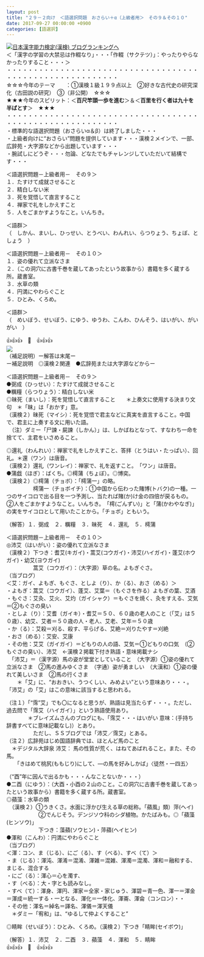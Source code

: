 ```yaml
---
layout: post
title: "２９－２向け　＜語選択問題　おさらい＋α（上級者用＞　その９＆その１０"
date: 2017-09-27 00:00:00 +0900
categories: [語選択]
---
```


[![](/syuusyuu9701/assets/images/２９－２向け-＜語選択問題-おさらい＋α（上級者用＞-その９＆その１０-br_c_3028_1.gif)](http://blog.with2.net/link.php?1659096:3028 "日本漢字能力検定(漢検) ブログランキングへ")[日本漢字能力検定(漢検) ブログランキングへ](http://blog.with2.net/link.php?1659096:3028)  
＜「漢字の学習の大禁忌は作輟なり」・・・「作輟（サクテツ）」：やったりやらなかったりすること・・・＞  
・・・・・・・・・・・・・・・・・・・・・・・・・・・・・・・・・・・・・・・・・・・・・・・・・・・・・・・・・  
☆☆☆今年のテーマ　　：①漢検１級１９９点以上　②好きな古代史の研究深化（古田説の研究）　③（非公開）　☆☆☆　　  
★★★今年のスピリット：＜**百尺竿頭一歩を進む**＞＆＜**百里を行く者は九十を半ばとす**＞　★★★  
・・・・・・・・・・・・・・・・・・・・・・・・・・・・・・・・・・・・・・・・・・・・・・・・・・・・・・・・・  
・標準的な語選択問題（おさらいα＆β）は終了しました・・・  
・上級者向けに“おさらい”問題を提供しています・・・漢検２メインで、一部、広辞苑・大字源などから出題しています・・・  
・腕試しにどうぞ・・・勿論、どなたでもチャレンジしていただいて結構です・・・  
  
＜語選択問題－上級者用－　その９＞  
１．たすけて成就させること  
２．精白しない米  
３．死を覚悟して直言すること　　  
４．禅家で礼をしかえすこと  
５．人をごまかすようなこと。いんちき。  
  
＜語群＞  
（　しかん、まいし、ひっせい、とうべい、わんれい、らつりょう、ちょぼ、としょう　）　  
  
＜語選択問題－上級者用－　その１０＞  
１．姿の優れて立派なさま　  
２．（この洞穴に古書千巻を蔵してあったという故事から）書籍を多く蔵する所。蔵書室。  
３．水草の類  
４．円満にやわらぐこと  
５．ひとみ、くろめ。  
  
＜語群＞  
（　めいぼう、せいぼう、にゆう、ゆうわ、こんわ、ひんそう、はいがい、がいがい　）　  
  
👍👍👍　🐔　👍👍👍  
![](/syuusyuu9701/assets/images/２９－２向け-＜語選択問題-おさらい＋α（上級者用＞-その９＆その１０-e4a35d8bea49d429b9e2484c5e174c6a.png)  
（補足説明）ー解答は末尾ー  
ー補足説明　◎漢検２関連　●広辞苑または大字源などからー  
  
＜語選択問題－上級者用－　その９＞  
●弼成（ひっせい）：たすけて成就させること  
●糲糧（らつりょう）：精白しない米  
◎昧死（まいし）：死を覚悟して直言すること　　＊上奏文に使用する決まり文句　＊「昧」は「おかす」意。  
（漢検２）昧死（マイシ）：死を覚悟で君主などに真実を直言すること。中国で、君主に上奏する文に用いた語。  
　（注）ダミー「尸諫・屍諫（しかん）」は、しかばねとなって、すなわち一命を捨てて、主君をいさめること。  
  
◎還礼（わんれい）：禅家で礼をしかえすこと、答拝（とうはい・たっぱい）、回礼。＊還（ワン）は唐音。  
（漢検２）還礼（ワンレイ）：禅家で、礼を返すこと。　「ワン」は唐音。  
●蒲戯（ほぎ）：ばくち。◎樗蒲（ちょぼ）。◎博奕。  
（漢検２）◎樗蒲（チョボ）：「樗蒲一」の略。  
　　　　　樗蒲一（チョボイチ）：①中国から伝わった賭博(トバク)の一種。一つのサイコロで出る目を一つ予測し、当たれば賭(か)け金の四倍が戻るもの。 ②人をごまかすようなこと。いんちき。　「樗(ごんずい)」と「蒲(かわやなぎ)」の実をサイコロとして用いたことから。「チョボ」ともいう。  
  
（解答）１．弼成　２．糲糧　３．昧死　４．還礼　５．樗蒲　  
  
＜語選択問題－上級者用－　その１０＞  
◎沛艾（はいがい）：姿の優れて立派なさま　　  
（漢検２）下つき：耆艾(キガイ)・蒿艾(コウガイ)・沛艾(ハイガイ)・蓬艾(ホウガイ)・幼艾(ヨウガイ)  
　　　　　蒿艾（コウガイ）：（大字源）草の名。よもぎぐさ。  
（当ブログ）  
＜艾：ガイ、よもぎ、もぐさ、としよ（り）、か（る）、おさ（める）＞  
・よもぎ：蒿艾（コウガイ）、蓬艾、艾葉＝（もぐさを作る）よもぎの葉、艾酒  
・もぐさ：艾灸、艾火、艾灼（ガイシャク）＝もぐさを焼く、灸をすえる、艾気＝②もぐさの臭い  
・としよ（り）：艾耆（ガイキ）・耆艾＝５０、６０歳の老人のこと（「艾」は５０歳）、幼艾、艾者＝５０歳の人・老人、艾老、艾年＝５０歳  
・か（る）：艾殺＝刈る、殺す、平らげる、艾絶＝刈りたやす＝刈絶  
・おさ（める）：艾安、艾康  
・その他：艾艾（ガイガイ）＝どもりの人の語、艾気＝①どもりの口気　（②もぐさの臭い）、沛艾　←漢検２掲載下付き熟語・意味掲載ナシ  
　「沛艾」＝（漢字源）馬の姿が堂堂としていること　（大字源）①姿の優れて立派なさま　②馬の進みゆくさま　（字通）姿が勇ましい　（大漢和）①姿の優れて美しいさま　②馬の行くさま  
　　＊「艾」に、“おおきい、うつくしい、みめよい”という意味あり・・・。「沛艾」の「艾」はこの意味に該当すると思われる。  
  
（注１）「“霈”艾」でも〇になると思うが、熟語は見当たらず・・・。ただし、過去問で「霈艾（ハイガイ）」という熟語使用あり。  
　　　　＊ブレイズムさんのブログにも、「霈艾・・・はいがい 意味：(手持ち辞書すべてに意味記載なし)）とあり。  
　　　　　ただし、ＳＳブログでは「沛艾／霈艾」とある。  
（注２）広辞苑はじめ国語辞典では、ほとんど馬のこと  
　＊デジタル大辞泉 沛艾： 馬の性質が荒く、はねてあばれること。また、その馬。  
　　「きはめて桃尻(ももじり)にして、―の馬を好みしかば」〈徒然・一四五〉  
  
（“酉”年に因んで出るかも・・・んなことないか・・・）  
●二酉（にゆう）：（大酉・小酉の２山のこと。この洞穴に古書千巻を蔵してあったという故事から）書籍を多く蔵する所。蔵書室。  
◎蘋藻：水草の類  
　（漢検２）①うきくさ。水面に浮かび生える草の総称。「蘋風」類）萍(ヘイ)   
　　　　　　②でんじそう。デンジソウ科のシダ植物。かたばみも。◎「蘋藻(ヒンソウ)」  
　　　　　　下つき：藻蘋(ソウヒン)・萍蘋(ヘイヒン)  
●渾和（こんわ）：円満にやわらぐこと  
（当ブログ）  
＜渾：コン、ま（じる）、にご（る）、す（べる）、すべ（て）＞  
・ま（じる）：渾沌、渾淆＝混淆、渾雑＝混雑、渾濁＝混濁、渾和＝融和する、まじる、混合する  
・にご（る）：渾心＝心を濁す、  
・す（べる）：大・字とも読みなし。  
・すべ（て）：渾身、渾円、渾家＝全家・家じゅう、渾碧＝青一色、渾一＝渾金＝渾成＝統一する・一となる、渾化＝一体化、渾崙、渾侖（コンロン）・・  
・その他：渾名＝綽名＝諢名、渾儀＝渾天儀  
　＊ダミー「宥和」は、“ゆるして仲よくすること”  
  
◎睛眸（せいぼう）：ひとみ、くろめ。（漢検２）下つき「睛眸(セイボウ)」  
  
（解答）１．沛艾　２．二酉　３．蘋藻　４．渾和　５．睛眸　  
👍👍👍　🐔　👍👍👍